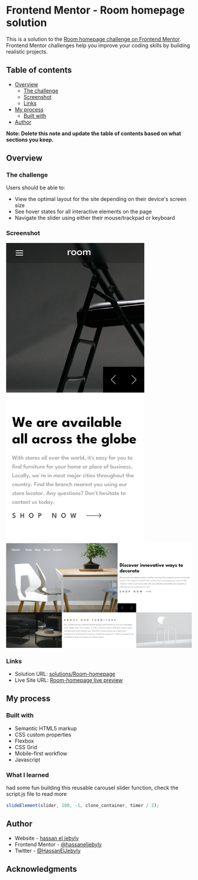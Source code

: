 # Frontend Mentor - Room homepage solution

This is a solution to the [Room homepage challenge on Frontend Mentor](https://www.frontendmentor.io/challenges/room-homepage-BtdBY_ENq). Frontend Mentor challenges help you improve your coding skills by building realistic projects.

## Table of contents

- [Overview](#overview)
  - [The challenge](#the-challenge)
  - [Screenshot](#screenshot)
  - [Links](#links)
- [My process](#my-process)
  - [Built with](#built-with)
- [Author](#author)

**Note: Delete this note and update the table of contents based on what sections you keep.**

## Overview

### The challenge

Users should be able to:

- View the optimal layout for the site depending on their device's screen size
- See hover states for all interactive elements on the page
- Navigate the slider using either their mouse/trackpad or keyboard

### Screenshot

![](./images/screenshots/mobile.png)
![](./images/screenshots/desktop.png)

### Links

- Solution URL: [solutions/Room-homepage](https://www.frontendmentor.io/challenges/room-homepage-BtdBY_ENq/hub/responsive-roomhomepagemaster-with-carousel-slider-h0ew3O2T34)
- Live Site URL: [Room-homepage live preview](https://hassaneljebyly.github.io/room-homepage-master/)

## My process

### Built with

- Semantic HTML5 markup
- CSS custom properties
- Flexbox
- CSS Grid
- Mobile-first workflow
- Javascript

### What I learned

had some fun building this reusable carousel slider function, check the script.js file to read more

```js
slideElement(slider, 100, -1, clone_container, timer / 2);
```

## Author

- Website - [hassan el jebyly](https://github.com/hassaneljebyly)
- Frontend Mentor - [@hassaneljebyly](https://www.frontendmentor.io/profile/hassaneljebyly)
- Twitter - [@HassanElJebyly](https://twitter.com/HassanElJebyly)

## Acknowledgments
